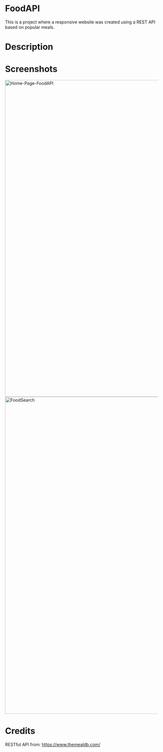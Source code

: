 # FoodAPI
This is a project where a responsive website was created using a REST API based on popular meals.  

# Description


# Screenshots

<img width="1040" alt="Home-Page-FoodAPI" src="https://user-images.githubusercontent.com/58525723/208777394-4d6cbea4-afc4-4084-8e2a-2d21f760e743.png">
<img width="1041" alt="FoodSearch" src="https://user-images.githubusercontent.com/58525723/208777946-3203ce05-1802-471d-83be-991e4a880757.png">

 # Credits
RESTful API from: https://www.themealdb.com/
